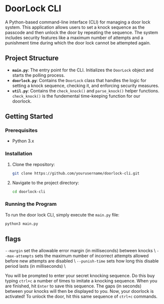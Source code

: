 # DoorLock CLI

A Python-based command-line interface (CLI) for managing a door lock system. This application allows users to set a knock sequence as the passcode and then unlock the door by repeating the sequence. The system includes security features like a maximum number of attempts and a punishment time during which the door lock cannot be attempted again.

## Project Structure

- **`main.py`**: The entry point for the CLI. Initializes the `DoorLock` object and starts the polling process.
- **`doorlock.py`**: Contains the `DoorLock` class that handles the logic for setting a knock sequence, checking it, and enforcing security measures.
-  **`util.py`**: Contains the ```check_knock()``` and ```parse_knock()``` helper functions. ```check_knock()``` is the fundemental time-keeping function for our doorlock. 

## Getting Started

### Prerequisites

- Python 3.x

### Installation

1. Clone the repository:

    ```bash
    git clone https://github.com/yourusername/doorlock-cli.git
    ```

2. Navigate to the project directory:

    ```bash
    cd doorlock-cli
    ```

### Running the Program

To run the door lock CLI, simply execute the `main.py` file:

```bash
python3 main.py
```
## flags
```--margin``` set the allowable error margin (in milliseconds) between knocks \\
```--max-attempts``` sets the maximum number of incorrect attempts allowed before new attempts are disabled \\
```--punish-time``` sets how long this disable period lasts (in milliseconds) \\


You will be prompted to enter your secret knocking sequence. Do this buy typing ```ctrl+c``` a number of times to imitate a knocking sequence. When you are finished, hit ```Enter``` to save this sequence. The gaps (in seconds) between your knocks will then be displayed to you. Now, your doorlock is activated! To unlock the door, hit this same sequence of ```ctrl+c``` commands. 





